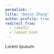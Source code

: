 ```yaml
---
permalink: /
title: "Devin Zhang"
author_profile: true
redirect_from: 
  - /about/
  - /about.html
---
```


Lorem ipusum.

